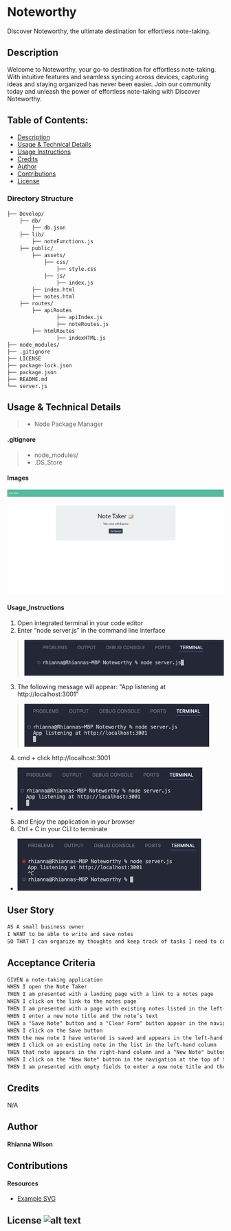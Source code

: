 # Noteworthy
Discover Noteworthy, the ultimate destination for effortless note-taking. 

## Description

Welcome to Noteworthy, your go-to destination for effortless note-taking. With intuitive features and seamless syncing across devices, capturing ideas and staying organized has never been easier. Join our community today and unleash the power of effortless note-taking with Discover Noteworthy.

## Table of Contents:
- [Description](#Description)
- [Usage & Technical Details](#Usage)
- [Usage Instructions](#Usage_Instructions)
- [Credits](#Credits)
- [Author](#Author)
- [Contributions](#Contributions)
- [License](#License)

### Directory Structure
```  
├── Develop/ 
    ├── db/                
        ├── db.json       
    ├── lib/    
        ├── noteFunctions.js 
    ├── public/  
        ├── assets/  
            ├── css/
                ├── style.css
            ├── js/
                ├── index.js            
        ├── index.html 
        ├── notes.html
    ├── routes/  
        ├── apiRoutes
                ├── apiIndex.js
                ├── noteRoutes.js    
        ├── htmlRoutes
                ├── indexHTML.js  
├── node_modules/           
├── .gitignore 
├── LICENSE 
├── package-lock.json
├── package.json
├── README.md
└── server.js         
```

## Usage & Technical Details
> - Node Package Manager

#### .gitignore 
> - node_modules/
> - .DS_Store

#### Images

![alt text](<Develop/public/assets/images/Main Note Taker Website Page - img example.png>)




#### Usage_Instructions
1. Open integrated terminal in your code editor
2. Enter “node server.js” in the command line interface
> ![alt text](<Develop/public/assets/images/Terminal - node server.js example img.jpeg>)
3. The following message will appear: "App listening at http://localhost:3001"
> ![PORT MSG in CLI : App Listening Link](./Develop/public/assets/images/App%20Listening%20Message%20Response%20-%20img%20example.png)
4. cmd + click http://localhost:3001
- ![PORT MSG in CLI : App Listening Link](./Develop/public/assets/images/App%20Listening%20Message%20Response%20-%20img%20example.png)
5. and Enjoy the application in your browser
6. Ctrl + C in your CLI to terminate 
- ![Terminating PORT](<Develop/public/assets/images/ctrl + c to cancel live server - img example.png>)

## User Story
```md
AS A small business owner
I WANT to be able to write and save notes
SO THAT I can organize my thoughts and keep track of tasks I need to complete
```

## Acceptance Criteria
```md
GIVEN a note-taking application
WHEN I open the Note Taker
THEN I am presented with a landing page with a link to a notes page
WHEN I click on the link to the notes page
THEN I am presented with a page with existing notes listed in the left-hand column, plus empty fields to enter a new note title and the note’s text in the right-hand column
WHEN I enter a new note title and the note’s text
THEN a "Save Note" button and a "Clear Form" button appear in the navigation at the top of the page
WHEN I click on the Save button
THEN the new note I have entered is saved and appears in the left-hand column with the other existing notes and the buttons in the navigation disappear
WHEN I click on an existing note in the list in the left-hand column
THEN that note appears in the right-hand column and a "New Note" button appears in the navigation
WHEN I click on the "New Note" button in the navigation at the top of the page
THEN I am presented with empty fields to enter a new note title and the note’s text in the right-hand column and the button disappears
```

## Credits
N/A

## Author
#### Rhianna Wilson

## Contributions
#### Resources
* [Example SVG](https://static.fullstack-bootcamp.com/fullstack-ground/module-10/circle.svg)

## License ![alt text](https://img.shields.io/badge/License-_MIT-blue.svg)